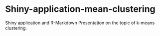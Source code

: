 # Shiny-application-mean-clustering

Shiny application and R-Markdown Presentation on the topic of k-means clustering.
